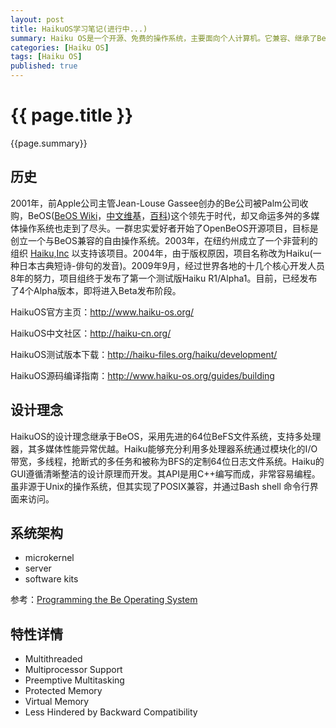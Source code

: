 ```yaml
---
layout: post
title: HaikuOS学习笔记(进行中...)
summary: Haiku OS是一个开源、免费的操作系统，主要面向个人计算机。它兼容、继承了BeOS的理念，是一个快速、简洁优雅、易学易用，而且非常强大的操作系统。它有着<ul><li>- 统一的、简洁优雅的全图形用户界面；</li><li>- 定制的快速响应的内核；</li><li>- 对多处理器、多线程的完全支持和内存保护；</li><li>- 优雅的内置程序间通讯；</li><li>- 模块化设计和面向对象API便于快速开发；</li><li>- 先进的数据库式、全日志的64位文件系统；</li><li>- 基于属性的快速索引和查询。</li></ul>它的众多特性和优点让我非常着迷，这篇文章是我的HaikuOS学习笔记和一些相关资源链接。<p><center><a href="/images/HaikuOS-desktop.png" target="_blank"><img src="/images/HaikuOS-desktop.png" alt="HaikuOS-desktop" height="500" width="633"></a></center><p>
categories: [Haiku OS]
tags: [Haiku OS]
published: true
---
```


# {{ page.title }} #

{{page.summary}}

## 历史 ##
2001年，前Apple公司主管Jean-Louse Gassee创办的Be公司被Palm公司收购，BeOS([BeOS Wiki](http://en.wikipedia.org/wiki/BeOS)，[中文维基](http://zh.wikipedia.org/wiki/BeOS)，[百科](http://baike.baidu.com/link?url=RlMCN12Pq2RYX_9z1C_GsXaWVP7kK3e2SZF_PDZ6ptjrlRBS28YSQ-jUXIuAc4yx))这个领先于时代，却又命运多舛的多媒体操作系统也走到了尽头。一群忠实爱好者开始了OpenBeOS开源项目，目标是创立一个与BeOS兼容的自由操作系统。2003年，在纽约州成立了一个非营利的组织 [Haiku,Inc](http://www.haiku-inc.org/) 以支持该项目。2004年，由于版权原因，项目名称改为Haiku(一种日本古典短诗-俳句的发音)。2009年9月，经过世界各地的十几个核心开发人员8年的努力，项目组终于发布了第一个测试版Haiku R1/Alpha1。目前，已经发布了4个Alpha版本，即将进入Beta发布阶段。

HaikuOS官方主页：<http://www.haiku-os.org/><p>
HaikuOS中文社区：<http://haiku-cn.org/><p>
HaikuOS测试版本下载：<http://haiku-files.org/haiku/development/><p>
HaikuOS源码编译指南：<http://www.haiku-os.org/guides/building><p>


## 设计理念 ##
HaikuOS的设计理念继承于BeOS，采用先进的64位BeFS文件系统，支持多处理器，其多媒体性能异常优越。Haiku能够充分利用多处理器系统通过模块化的I/O带宽，多线程，抢断式的多任务和被称为BFS的定制64位日志文件系统。Haiku的GUI遵循清晰整洁的设计原理而开发。其API是用C++编写而成，非常容易编程。虽非源于Unix的操作系统，但其实现了POSIX兼容，并通过Bash shell 命令行界面来访问。

## 系统架构 ##
- microkernel
- server
- software kits

参考：[Programming the Be Operating System](http://www.haiku-os.org/legacy-docs/programming_the_be_operating_system.pdf)

## 特性详情 ##

- Multithreaded
- Multiprocessor Support
- Preemptive Multitasking
- Protected Memory
- Virtual Memory
- Less Hindered by Backward Compatibility